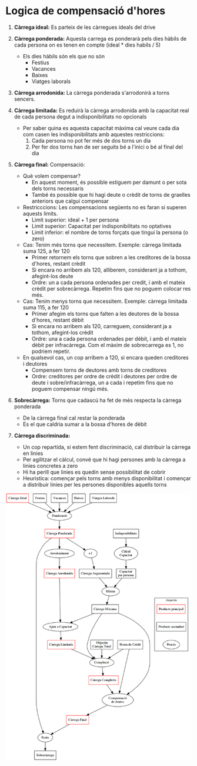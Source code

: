 # Logica de compensació d'hores

1. **Càrrega ideal:** Es parteix de les càrregues ideals del drive

1. **Càrrega ponderada:** Aquesta carrega es ponderarà pels dies hàbils de cada persona on es tenen en compte (ideal * dies habils / 5)
    - Els dies hàbils són els que no són
        - Festius
        - Vacances
        - Baixes
        - Viatges laborals

1. **Càrrega arrodonida:** La càrrega ponderada s'arrodonirà a torns sencers.

1. **Càrrega limitada:** Es reduirà la càrrega arrodonida amb la capacitat real de cada persona degut a indisponibilitats no opcionals
    - Per saber quina es aquesta capacitat màxima cal veure cada dia com casen les indisponibilitats amb aquestes restriccions:
        1. Cada persona no pot fer més de dos torns un dia
        1. Per fer dos torns han de ser seguits bé a l'inici o bé al final del dia

1. **Càrrega final:** Compensació:
    - Què volem compensar?
        - En aquest moment, és possible estiguem per damunt o per sota dels torns necessaris
        - També és possible que hi hagi deute o crèdit de torns de graelles anteriors que calgui compensar
    - Restricccions: Les compensacions següents no es faran si superen aquests límits.
        - Limit superior: ideal + 1 per persona
        - Limit superior: Capacitat per indisponibilitats no optatives
        - Limit inferior: el nombre de torns forçats que tingui la persona (o zero)
    - Cas: Tenim més torns que necessitem. Exemple: càrrega limitada suma 125, a fer 120
        - Primer retornem els torns que sobren a les creditores de la bossa d'hores, restant crèdit
        - Si encara no arribem als 120, alliberem, considerant ja a tothom, afegint-los deute
        - Ordre: un a cada persona ordenades per credit, i amb el mateix crèdit per sobrecàrrega. Repetim fins que no poguem colocar res més.
    - Cas: Tenim menys torns que necessitem. Exemple: càrrega limitada suma 115, a fer 120
        - Primer afegim els torns que falten a les deutores de la bossa d'hores, restant dèbit
        - Si encara no arribem als 120, carreguem, considerant ja a tothom, afegint-los crèdit
        - Ordre: una a cada persona ordenades per dèbit, i amb el mateix dèbit per infracàrrega. Com el màxim de sobrecarrega es 1, no podriem repetir.
    - En qualsevol cas, un cop arribem a 120, si encara queden creditores i deutores
        - Compensem torns de deutores amb torns de creditores
        - Ordre: creditores per ordre de crèdit i deutores per ordre de deute i sobre/infracàrrega, un a cada i repetim fins que no poguem compensar ningú més.

1. **Sobrecàrrega:** Torns que cadascú ha fet de més respecta la càrrega ponderada
    - De la càrrega final cal restar la ponderada
    - Es el que caldria sumar a la bossa d'hores de dèbit

1. **Càrrega discriminada:**
    - Un cop repartida, si estem fent discriminació, cal distribuir la càrrega en linies
    - Per agilitzar el càlcul, convé que hi hagi persones amb la càrrega a linies concretes a zero
    - Hi ha perill que linies es quedin sense possibilitat de cobrir
    - Heuristica: començar pels torns amb menys disponibilitat i començar a distribuir linies per les persones disponibles aquells torns
    



![](shiftloadprocess.png)














